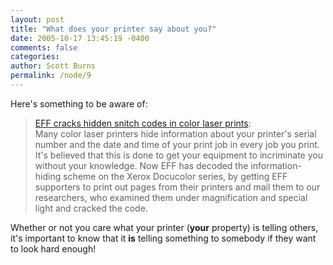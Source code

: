 ```yaml
---
layout: post
title: "What does your printer say about you?"
date: 2005-10-17 13:45:19 -0400
comments: false
categories: 
author: Scott Burns
permalink: /node/9
---
```


<p>
Here's something to be aware of:
</p><blockquote>
<a href="http://www.boingboing.net/2005/10/17/eff_cracks_hidden_sn.html">EFF cracks hidden snitch codes in color laser prints</a>:
<br />Many color laser printers hide information about your printer's serial number and the date and time of your print job in every job you print. It's believed that this is done to get your equipment to incriminate you without your knowledge. Now EFF has decoded the information-hiding scheme on the Xerox Docucolor series, by getting EFF supporters to print out pages from their printers and mail them to our researchers, who examined them under magnification and special light and cracked the code.
</blockquote><p>
Whether or not you care what your printer (<strong>your</strong> property) is telling others, it's important to know that it <strong>is</strong> telling something to somebody if they want to look hard enough!
</p>